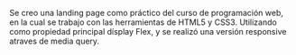 Se creo una landing page como práctico del curso de programación web, en la cual se trabajo con las herramientas de HTML5 y CSS3.
Utilizando como propiedad principal dísplay Flex, y se realizó una versión responsive atraves de media query.
